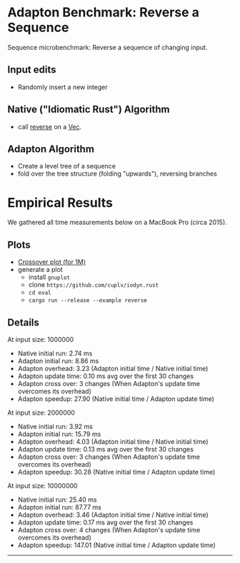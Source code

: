Adapton Benchmark: Reverse a Sequence
============================================

Sequence microbenchmark: Reverse a sequence of changing input.

Input edits
-----------
 - Randomly insert a new integer

Native ("Idiomatic Rust") Algorithm
-------------------------------------
 - call [reverse](https://doc.rust-lang.org/std/vec/struct.Vec.html#method.reverse) on a [Vec](https://doc.rust-lang.org/std/vec/struct.Vec.html).

Adapton Algorithm
-------------------
 - Create a level tree of a sequence
 - fold over the tree structure (folding "upwards"), reversing branches

Empirical Results
=================

We gathered all time measurements below on a MacBook Pro (circa 2015).

Plots
------

- [Crossover plot (for 1M)](default.pdf)
- generate a plot
  - install `gnuplot`
  - clone `https://github.com/cuplv/iodyn.rust`
  - `cd eval`
  - `cargo run --release --example reverse`

Details
------------

At input size: 1000000
 - Native initial run: 2.74 ms
 - Adapton initial run: 8.86 ms
 - Adapton overhead: 3.23 (Adapton initial time / Native initial time)
 - Adapton update time: 0.10 ms avg over the first 30 changes
 - Adapton cross over: 3 changes  (When Adapton's update time overcomes its overhead)
 - Adapton speedup: 27.90 (Native initial time / Adapton update time)

At input size: 2000000
 - Native initial run: 3.92 ms
 - Adapton initial run: 15.79 ms
 - Adapton overhead: 4.03 (Adapton initial time / Native initial time)
 - Adapton update time: 0.13 ms avg over the first 30 changes
 - Adapton cross over: 3 changes  (When Adapton's update time overcomes its overhead)
 - Adapton speedup: 30.28 (Native initial time / Adapton update time)

At input size: 10000000
 - Native initial run: 25.40 ms
 - Adapton initial run: 87.77 ms
 - Adapton overhead: 3.46 (Adapton initial time / Native initial time)
 - Adapton update time: 0.17 ms avg over the first 30 changes
 - Adapton cross over: 4 changes  (When Adapton's update time overcomes its overhead)
 - Adapton speedup: 147.01 (Native initial time / Adapton update time)

------------


